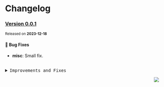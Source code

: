 <a name="readme-top"></a>

# Changelog

### [Version&nbsp;0.0.1](https://github.com/anguer/uniapp-starter/compare/v0.0.0...v0.0.1)
<sup>Released on **2023-12-18**</sup>


#### 🐛 Bug Fixes

- **misc**: Small fix.


<br/>



<details>
<summary><kbd>Improvements and Fixes</kbd></summary>



#### What's fixed

* **misc**: Small fix ([f3f43c8](https://github.com/anguer/uniapp-starter/commit/f3f43c8))

</details>


<div align="right">

[![](https://img.shields.io/badge/-BACK_TO_TOP-151515?style=flat-square)](#readme-top)

</div>
